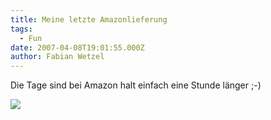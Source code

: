```yaml
---
title: Meine letzte Amazonlieferung
tags:
  - Fun
date: 2007-04-08T19:01:55.000Z
author: Fabian Wetzel
---
```


Die Tage sind bei Amazon halt einfach eine Stunde länger ;-)

![](amazon_25h_day.png)


